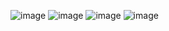 ![image](https://github.com/user-attachments/assets/dbdb41f0-8fd6-421d-a526-320387be0bfe)
![image](https://github.com/user-attachments/assets/3395afcd-d862-4f3f-ab15-60299db0068c)
![image](https://github.com/user-attachments/assets/c0248f5a-c5b5-44cb-b6da-d1f45b44ea07)
![image](https://github.com/user-attachments/assets/0ed767f8-d802-4334-92da-52caf614b58f)

